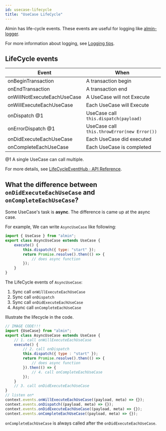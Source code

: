 ```yaml
---
id: usecase-lifecycle
title: "UseCase LifeCycle"
---
```


Almin has life-cycle events.
These events are useful for logging like [almin-logger](https://www.npmjs.com/package/almin-logger "almin-logger").

For more information about logging, see [Logging tips](./logging.md).

## LifeCycle events

| Event                    | When                                   | 
|--------------------------|----------------------------------------|
| onBeginTransaction       | A transaction begin                    |
| onEndTransaction         | A transaction end                      |
| onWillNotExecuteEachUseCase | A UseCase will not Execute          |
| onWillExecuteEachUseCase | Each UseCase will Execute              |
| onDispatch @1            | UseCase call `this.dispatch(payload)`  |
| onErrorDispatch @1       | UseCase call `this.throwError(new Error())` |
| onDidExecuteEachUseCase  | Each UseCase did executed              |
| onCompleteEachUseCase    | Each UseCase is completed              |

@1 A single UseCase can call multiple.

For more details, see [LifeCycleEventHub · API Reference](https://almin.js.org/docs/api/LifeCycleEventHub.html "LifeCycleEventHub · Almin.js").

## What the difference between `onDidExecuteEachUseCase` and `onCompleteEachUseCase`?

Some UseCase's task is **async**.
The difference is came up at the async case.

For example,  We can write `AsyncUseCase` like following: 

```js
import { UseCase } from "almin";
export class AsyncUseCase extends UseCase {
    execute() {
        this.dispatch({ type: "start" });
        return Promise.resolve().then(() => {
            // does async function
        });
    }
}
```

The LifeCycle events of `AsyncUseCase`:

1. Sync call `onWillExecuteEachUseCase`
2. Sync call `onDispatch`
3. Sync call `onDidExecuteEachUseCase`
4. Async call `onCompleteEachUseCase`

Illustrate the lifecycle in the code.

```js
// IMAGE CODE!!!
import {UseCase} from "almin";
export class AsyncUseCase extends UseCase {
    // 1. call onWillExecuteEachUseCase
    execute() {
        // 2. call onDispatch
        this.dispatch({ type : "start" });
        return Promise.resolve().then(() => {
            // does async function
        }).then(() => {
            // 4. call onCompleteEachUseCase
        });
    }
    // 3. call onDidExecuteEachUseCase
}
// listen on*
context.events.onWillExecuteEachUseCase((payload, meta) => {});
context.events.onDispatch((payload, meta) => {});
context.events.onDidExecuteEachUseCase((payload, meta) => {});
context.events.onCompleteEachUseCase((payload, meta) => {});
```

`onCompleteEachUseCase` is always called after the `onDidExecuteEachUseCase`.
